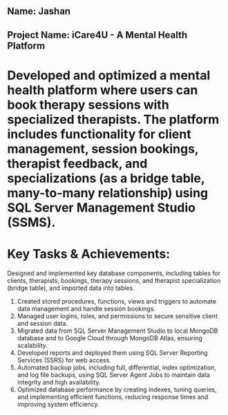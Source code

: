 ## Name: Jashan
## Project Name: iCare4U - A Mental Health Platform  

# Developed and optimized a mental health platform where users can book therapy sessions with specialized therapists. The platform includes functionality for client management, session bookings, therapist feedback, and specializations (as a bridge table, many-to-many relationship) using SQL Server Management Studio (SSMS).

# Key Tasks & Achievements:

Designed and implemented key database components, including tables for clients, therapists, bookings, therapy sessions, and therapist specialization (bridge table), and imported data into tables.

1. Created stored procedures, functions, views and triggers to automate data management and handle session bookings.
2. Managed user logins, roles, and permissions to secure sensitive client and session data.
3. Migrated data from SQL Server Management Studio to local MongoDB database and to Google Cloud through MongoDB Atlas, ensuring scalability.
4. Developed reports and deployed them using SQL Server Reporting Services (SSRS) for web access.
5. Automated backup jobs, including full, differential, index optimization, and log file backups, using SQL Server Agent Jobs to maintain data integrity and high availability.
6. Optimized database performance by creating indexes, tuning queries, and implementing efficient functions, reducing response times and improving system efficiency.
